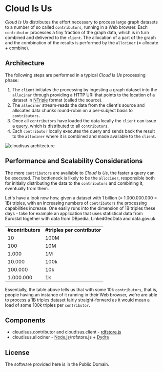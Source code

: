 # Cloud Is Us 

_Cloud Is Us_ distributes the effort necessary to process large graph datasets to a number of so called `contributors`, running in a Web browser. Each `contributor` processes a tiny fraction of the graph data, which is in turn combined and delivered to the `client`. The allocation of a part of the graph and the combination of the results is performed by the `allociner` (= allocate + combine). 

## Architecture

The following steps are performed in a typical _Cloud Is Us_ processing phase:

1. The `client` initiates the processing by ingesting a graph dataset into the `allociner` through providing a HTTP URI that points to the location of a dataset in [NTriple](http://www.w3.org/2001/sw/RDFCore/ntriples/) format (called the source).
2. The `allociner` stream-reads the data from the client's source and allocates data chunks round-robin on a per-subject basis to `contributors`. 
3. Once all `contributors` have loaded the data locally the `client` can issue a [query](http://www.w3.org/TR/rdf-sparql-query/), which is distributed to all `contributors`.
4. Each `contributor` locally executes the query and sends back the result to the `allociner` where it is combined and made available to the `client`.

![cloudisus architecture](https://github.com/mhausenblas/cloudisus/raw/master/design/cloudisus-architecture.png "Cloud Is Us architecture")

## Performance and Scalability Considerations

The more `contributors` are available to _Cloud Is Us_, the faster a query can be executed. The bottleneck is likely to be the `allociner`, responsible both for initially distributing the data to the `contributors` and combining it, eventually from them.

Let's have a look now how, given a dataset with 1 billion (= 1.000.000.000 = 1B) triples, with an increasing numbers of `contributors` the processing capabilities increase. One easily runs into the dimension of 1B triples these days - take for example an application that uses statistical data from Eurostat together with data from DBpedia, LinkedGeoData and data.gov.uk.

<table>
	<tr>
		<td><strong>#contributors</strong></td><td><strong>#triples per contributor</strong></td>
	</tr>
	<tr>
		<td>10</td><td>100M</td>
	</tr>
	<tr>
		<td>100</td><td>10M</td>
	</tr>
	<tr>
		<td>1.000</td><td>1M</td>
	</tr>
	<tr>
		<td>10.000</td><td>100k</td>
	</tr>
	<tr>
		<td>100.000</td><td>10k</td>
	</tr>
	<tr>
		<td>1.000.000</td><td>1k</td>
	</tr>
</table>

Essentially, the table above tells us that with some 10k `contributors`, that is, people having an instance of it running in their Web browser, we're are able to process a 1B triples dataset fairly straight-forward as it would mean a load of some 100k triples per `contributor`.


## Components

* cloudisus.contributor and cloudisus.client - [rdfstore.js](https://github.com/antoniogarrote/rdfstore-js)
* cloudisus.allociner - [Node.js](http://nodejs.org/)/rdfstore.js + [Dydra](http://dydra.com/)

## License

The software provided here is in the Public Domain. 